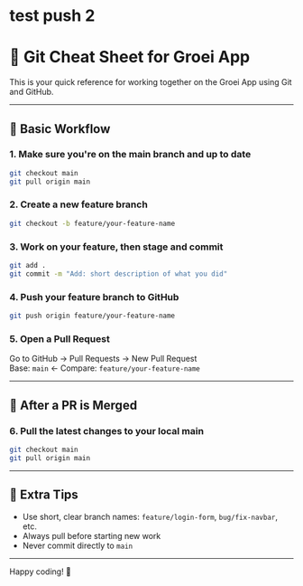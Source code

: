 
# test push 2

# 🧠 Git Cheat Sheet for Groei App

This is your quick reference for working together on the Groei App using Git and GitHub.

---

## 🚀 Basic Workflow

### 1. Make sure you're on the main branch and up to date
```bash
git checkout main
git pull origin main
```

### 2. Create a new feature branch
```bash
git checkout -b feature/your-feature-name
```

### 3. Work on your feature, then stage and commit
```bash
git add .
git commit -m "Add: short description of what you did"
```

### 4. Push your feature branch to GitHub
```bash
git push origin feature/your-feature-name
```

### 5. Open a Pull Request
Go to GitHub → Pull Requests → New Pull Request  
Base: `main` ← Compare: `feature/your-feature-name`

---

## 🔁 After a PR is Merged

### 6. Pull the latest changes to your local main
```bash
git checkout main
git pull origin main
```

---

## 🧼 Extra Tips

- Use short, clear branch names: `feature/login-form`, `bug/fix-navbar`, etc.
- Always pull before starting new work
- Never commit directly to `main`

---

Happy coding! 💪
